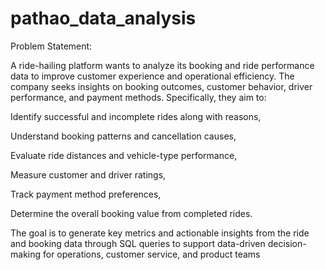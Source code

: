 # pathao_data_analysis
Problem Statement:

A ride-hailing platform wants to analyze its booking and ride performance data to improve customer experience and operational efficiency. The company seeks insights on booking outcomes, customer behavior, driver performance, and payment methods. Specifically, they aim to:

Identify successful and incomplete rides along with reasons,

Understand booking patterns and cancellation causes,

Evaluate ride distances and vehicle-type performance,

Measure customer and driver ratings,

Track payment method preferences,

Determine the overall booking value from completed rides.

The goal is to generate key metrics and actionable insights from the ride and booking data through SQL queries to support data-driven decision-making for operations, customer service, and product teams
